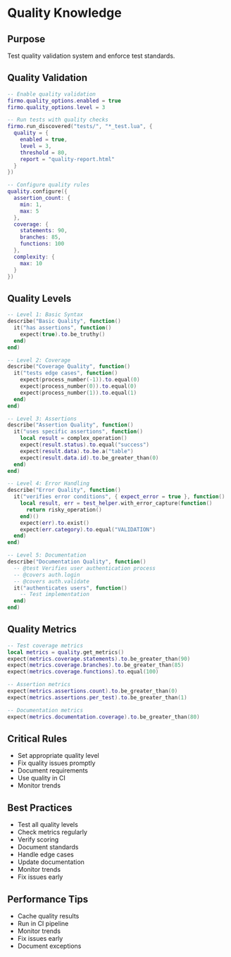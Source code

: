 # Quality Knowledge

## Purpose
Test quality validation system and enforce test standards.

## Quality Validation
```lua
-- Enable quality validation
firmo.quality_options.enabled = true
firmo.quality_options.level = 3

-- Run tests with quality checks
firmo.run_discovered("tests/", "*_test.lua", {
  quality = {
    enabled = true,
    level = 3,
    threshold = 80,
    report = "quality-report.html"
  }
})

-- Configure quality rules
quality.configure({
  assertion_count: {
    min: 1,
    max: 5
  },
  coverage: {
    statements: 90,
    branches: 85,
    functions: 100
  },
  complexity: {
    max: 10
  }
})
```

## Quality Levels
```lua
-- Level 1: Basic Syntax
describe("Basic Quality", function()
  it("has assertions", function()
    expect(true).to.be_truthy()
  end)
end)

-- Level 2: Coverage
describe("Coverage Quality", function()
  it("tests edge cases", function()
    expect(process_number(-1)).to.equal(0)
    expect(process_number(0)).to.equal(0)
    expect(process_number(1)).to.equal(1)
  end)
end)

-- Level 3: Assertions
describe("Assertion Quality", function()
  it("uses specific assertions", function()
    local result = complex_operation()
    expect(result.status).to.equal("success")
    expect(result.data).to.be.a("table")
    expect(result.data.id).to.be_greater_than(0)
  end)
end)

-- Level 4: Error Handling
describe("Error Quality", function()
  it("verifies error conditions", { expect_error = true }, function()
    local result, err = test_helper.with_error_capture(function()
      return risky_operation()
    end)()
    expect(err).to.exist()
    expect(err.category).to.equal("VALIDATION")
  end)
end)

-- Level 5: Documentation
describe("Documentation Quality", function()
  -- @test Verifies user authentication process
  -- @covers auth.login
  -- @covers auth.validate
  it("authenticates users", function()
    -- Test implementation
  end)
end)
```

## Quality Metrics
```lua
-- Test coverage metrics
local metrics = quality.get_metrics()
expect(metrics.coverage.statements).to.be_greater_than(90)
expect(metrics.coverage.branches).to.be_greater_than(85)
expect(metrics.coverage.functions).to.equal(100)

-- Assertion metrics
expect(metrics.assertions.count).to.be_greater_than(0)
expect(metrics.assertions.per_test).to.be_greater_than(1)

-- Documentation metrics
expect(metrics.documentation.coverage).to.be_greater_than(80)
```

## Critical Rules
- Set appropriate quality level
- Fix quality issues promptly
- Document requirements
- Use quality in CI
- Monitor trends

## Best Practices
- Test all quality levels
- Check metrics regularly
- Verify scoring
- Document standards
- Handle edge cases
- Update documentation
- Monitor trends
- Fix issues early

## Performance Tips
- Cache quality results
- Run in CI pipeline
- Monitor trends
- Fix issues early
- Document exceptions